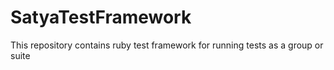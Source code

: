 # SatyaTestFramework
This repository contains ruby test framework for running tests as a group or suite
